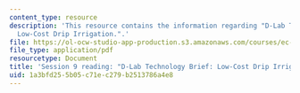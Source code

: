 ```yaml
---
content_type: resource
description: 'This resource contains the information regarding "D-Lab Technology Brief:
  Low-Cost Drip Irrigation.".'
file: https://ol-ocw-studio-app-production.s3.amazonaws.com/courses/ec-701j-d-lab-i-development-fall-2009/1a3bfd255b05c71ec279b2513786a4e8_MITEC_701JF09_read09_smith.pdf
file_type: application/pdf
resourcetype: Document
title: 'Session 9 reading: "D-Lab Technology Brief: Low-Cost Drip Irrigation."'
uid: 1a3bfd25-5b05-c71e-c279-b2513786a4e8
---
```


